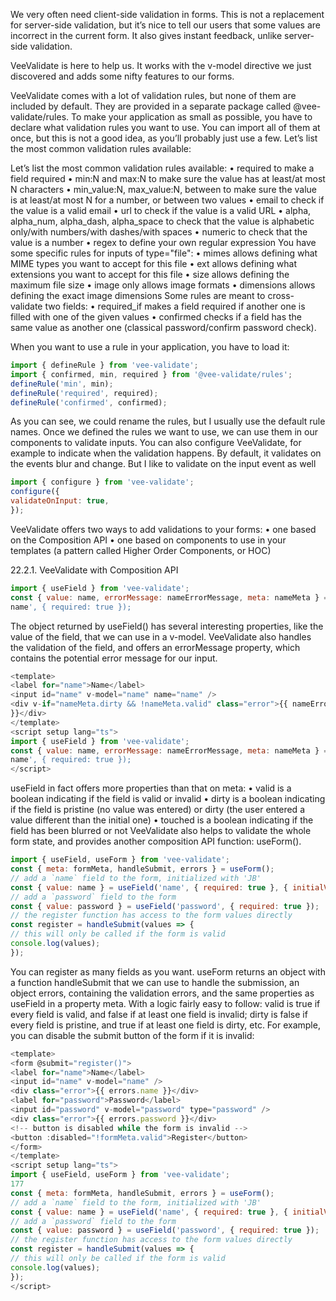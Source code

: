
We very often need client-side validation in forms. This is not a replacement for server-side
validation, but it’s nice to tell our users that some values are incorrect in the current form. It also
gives instant feedback, unlike server-side validation.

VeeValidate is here to help us. It works with the v-model directive we just discovered and adds some
nifty features to our forms.

VeeValidate comes with a lot of validation rules, but none of them are included by default. They are
provided in a separate package called @vee-validate/rules. To make your application as small as
possible, you have to declare what validation rules you want to use. You can import all of them at
once, but this is not a good idea, as you’ll probably just use a few.
Let’s list the most common validation rules available:


Let’s list the most common validation rules available:
• required to make a field required
• min:N and max:N to make sure the value has at least/at most N characters
• min_value:N, max_value:N, between to make sure the value is at least/at most N for a number, or
between two values
• email to check if the value is a valid email
• url to check if the value is a valid URL
• alpha, alpha_num, alpha_dash, alpha_space to check that the value is alphabetic only/with
numbers/with dashes/with spaces
• numeric to check that the value is a number
• regex to define your own regular expression
You have some specific rules for inputs of type="file":
• mimes allows defining what MIME types you want to accept for this file
• ext allows defining what extensions you want to accept for this file
• size allows defining the maximum file size
• image only allows image formats
• dimensions allows defining the exact image dimensions
Some rules are meant to cross-validate two fields:
• required_if makes a field required if another one is filled with one of the given values
• confirmed checks if a field has the same value as another one (classical password/confirm
password check).

When you want to use a rule in your application, you have to load it:

```js
import { defineRule } from 'vee-validate';
import { confirmed, min, required } from '@vee-validate/rules';
defineRule('min', min);
defineRule('required', required);
defineRule('confirmed', confirmed);
```

As you can see, we could rename the rules, but I usually use the default rule names. Once we
defined the rules we want to use, we can use them in our components to validate inputs.
You can also configure VeeValidate, for example to indicate when the validation happens. By
default, it validates on the events blur and change. But I like to validate on the input event as well


```js
import { configure } from 'vee-validate';
configure({
validateOnInput: true,
});
```

VeeValidate offers two ways to add validations to your forms:
• one based on the Composition API
• one based on components to use in your templates (a pattern called Higher Order Components,
or HOC)

22.2.1. VeeValidate with Composition API

```js
import { useField } from 'vee-validate';
const { value: name, errorMessage: nameErrorMessage, meta: nameMeta } = useField('
name', { required: true });
```

The object returned by useField() has several interesting properties, like the value of the field, that
we can use in a v-model. VeeValidate also handles the validation of the field, and offers an
errorMessage property, which contains the potential error message for our input.

```js
<template>
<label for="name">Name</label>
<input id="name" v-model="name" name="name" />
<div v-if="nameMeta.dirty && !nameMeta.valid" class="error">{{ nameErrorMessage
}}</div>
</template>
<script setup lang="ts">
import { useField } from 'vee-validate';
const { value: name, errorMessage: nameErrorMessage, meta: nameMeta } = useField('
name', { required: true });
</script>
```

useField in fact offers more properties than that on meta:
• valid is a boolean indicating if the field is valid or invalid
• dirty is a boolean indicating if the field is pristine (no value was entered) or dirty (the user
entered a value different than the initial one)
• touched is a boolean indicating if the field has been blurred or not
VeeValidate also helps to validate the whole form state, and provides another composition API
function: useForm().

```js
import { useField, useForm } from 'vee-validate';
const { meta: formMeta, handleSubmit, errors } = useForm();
// add a `name` field to the form, initialized with 'JB'
const { value: name } = useField('name', { required: true }, { initialValue: 'JB' });
// add a `password` field to the form
const { value: password } = useField('password', { required: true });
// the register function has access to the form values directly
const register = handleSubmit(values => {
// this will only be called if the form is valid
console.log(values);
});
```

You can register as many fields as you want. useForm returns an object with a function handleSubmit
that we can use to handle the submission, an object errors, containing the validation errors, and
the same properties as useField in a property meta. With a logic fairly easy to follow: valid is true if
every field is valid, and false if at least one field is invalid; dirty is false if every field is pristine,
and true if at least one field is dirty, etc.
For example, you can disable the submit button of the form if it is invalid:

```js
<template>
<form @submit="register()">
<label for="name">Name</label>
<input id="name" v-model="name" />
<div class="error">{{ errors.name }}</div>
<label for="password">Password</label>
<input id="password" v-model="password" type="password" />
<div class="error">{{ errors.password }}</div>
<!-- button is disabled while the form is invalid -->
<button :disabled="!formMeta.valid">Register</button>
</form>
</template>
<script setup lang="ts">
import { useField, useForm } from 'vee-validate';
177
const { meta: formMeta, handleSubmit, errors } = useForm();
// add a `name` field to the form, initialized with 'JB'
const { value: name } = useField('name', { required: true }, { initialValue: 'JB' });
// add a `password` field to the form
const { value: password } = useField('password', { required: true });
// the register function has access to the form values directly
const register = handleSubmit(values => {
// this will only be called if the form is valid
console.log(values);
});
</script>
```




